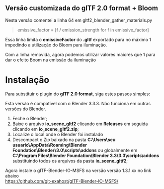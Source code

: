 ## Versão customizada do glTF 2.0 format + Bloom

Nesta versão comentei a linha 64 em gltf2_blender_gather_materials.py

>emissive_factor = [f / emission_strength for f in emissive_factor]

Essa linha limita o **emissiveFactor** do **.gltf** exportado para no máximo 1 impedindo a utilização do Bloom para iluminação.

Com a linha removida, agora podemos utilizar valores maiores que 1 para dar o efeito Boom na emissão da iluminação

# Instalação

Para substituir o plugin do **glTF 2.0 format**, siga estes passos simples:

Esta versão é compatível com o Blender 3.3.3. Não funciona em outras versões do Blender.

1. Feche o Blender;
2. Baixe o arquivo **io_scene_gltf2** clicando em **Releases** em seguida clicando em **io_scene_gltf2.zip**;
3. Localize o local onde o Blender foi instalado
4. Descompact o Zip baixado na pasta **C:\Users\seu usuario\AppData\Roaming\Blender Foundation\Blender\3.0\scripts\addons** ou globalmente em **C:\Program Files\Blender Foundation\Blender 3.3\3.3\scripts\addons** substituindo todos os arquivos da pasta **io_scene_gltf2**;

Agora instale o glTF-Blender-IO-MSFS na versão versão 1.3.1.xx no link abaixo<br>
https://github.com/git-exahost/glTF-Blender-IO-MSFS/

